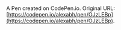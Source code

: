 # 

A Pen created on CodePen.io. Original URL: [https://codepen.io/alexabh/pen/OJzLEBp](https://codepen.io/alexabh/pen/OJzLEBp).


